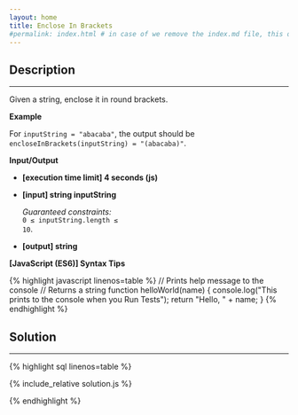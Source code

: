 ```yaml
---
layout: home
title: Enclose In Brackets
#permalink: index.html # in case of we remove the index.md file, this doc will be the index page
---
```


<div class="row">
<div class="columnStmt" markdown="1">

## Description

---

Given a string, enclose it in round brackets.

**Example**

For <code>inputString = "abacaba"</code>, the output should be
<code>encloseInBrackets(inputString) = "(abacaba)"</code>.

**Input/Output**

- **[execution time limit] 4 seconds (js)**

- **[input] string inputString**

  _Guaranteed constraints:_<br>
  <code>0 ≤ inputString.length ≤ 10</code>.

- **[output] string**

**[JavaScript (ES6)] Syntax Tips**

{% highlight javascript linenos=table %}
// Prints help message to the console
// Returns a string
function helloWorld(name) {
console.log("This prints to the console when you Run Tests");
return "Hello, " + name;
}
{% endhighlight %}

</div>
<div class="columnSol" markdown="1">

## Solution

---

{% highlight sql linenos=table %}

{% include_relative solution.js %}

{% endhighlight %}

</div>
</div>
